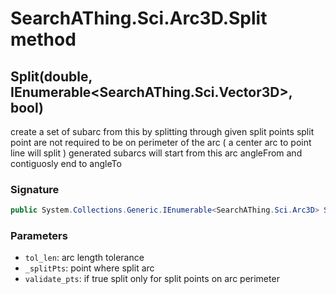 # SearchAThing.Sci.Arc3D.Split method
## Split(double, IEnumerable<SearchAThing.Sci.Vector3D>, bool)
create a set of subarc from this by splitting through given split points
            split point are not required to be on perimeter of the arc ( a center arc to point line will split )
            generated subarcs will start from this arc angleFrom and contiguosly end to angleTo

### Signature
```csharp
public System.Collections.Generic.IEnumerable<SearchAThing.Sci.Arc3D> Split(double tol_len, IEnumerable<SearchAThing.Sci.Vector3D> _splitPts, bool validate_pts = False)
```
### Parameters
- `tol_len`: arc length tolerance
- `_splitPts`: point where split arc
- `validate_pts`: if true split only for split points on arc perimeter

